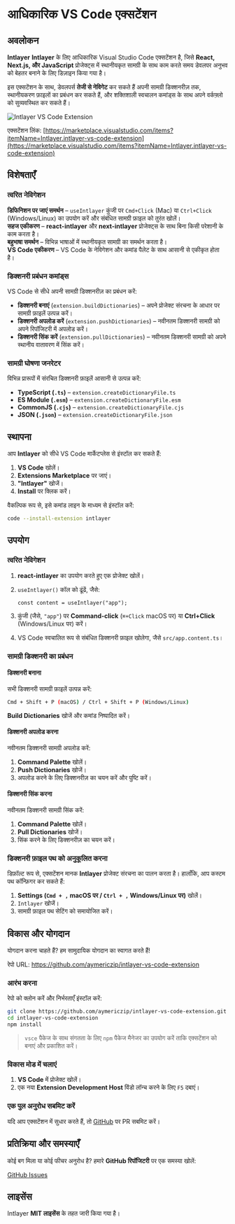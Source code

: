 # आधिकारिक VS Code एक्सटेंशन

## अवलोकन

**Intlayer** **Intlayer** के लिए आधिकारिक Visual Studio Code एक्सटेंशन है, जिसे **React, Next.js, और JavaScript** प्रोजेक्ट्स में स्थानीयकृत सामग्री के साथ काम करते समय डेवलपर अनुभव को बेहतर बनाने के लिए डिज़ाइन किया गया है।

इस एक्सटेंशन के साथ, डेवलपर्स **तेजी से नेविगेट** कर सकते हैं अपनी सामग्री डिक्शनरीज़ तक, स्थानीयकरण फ़ाइलों का प्रबंधन कर सकते हैं, और शक्तिशाली स्वचालन कमांड्स के साथ अपने वर्कफ़्लो को सुव्यवस्थित कर सकते हैं।

![Intlayer VS Code Extension](https://github.com/aymericzip/intlayer/blob/main/docs/assets/vs_code_extension_demo.gif)

एक्सटेंशन लिंक: [https://marketplace.visualstudio.com/items?itemName=Intlayer.intlayer-vs-code-extension](https://marketplace.visualstudio.com/items?itemName=Intlayer.intlayer-vs-code-extension)

## विशेषताएँ

### त्वरित नेविगेशन

**डिफिनिशन पर जाएं समर्थन** – `useIntlayer` कुंजी पर `Cmd+Click` (Mac) या `Ctrl+Click` (Windows/Linux) का उपयोग करें और संबंधित सामग्री फ़ाइल को तुरंत खोलें।  
**सहज एकीकरण** – **react-intlayer** और **next-intlayer** प्रोजेक्ट्स के साथ बिना किसी परेशानी के काम करता है।  
**बहुभाषा समर्थन** – विभिन्न भाषाओं में स्थानीयकृत सामग्री का समर्थन करता है।  
**VS Code एकीकरण** – VS Code के नेविगेशन और कमांड पैलेट के साथ आसानी से एकीकृत होता है।

### डिक्शनरी प्रबंधन कमांड्स

VS Code से सीधे अपनी सामग्री डिक्शनरीज़ का प्रबंधन करें:

- **डिक्शनरी बनाएं** (`extension.buildDictionaries`) – अपने प्रोजेक्ट संरचना के आधार पर सामग्री फ़ाइलें उत्पन्न करें।
- **डिक्शनरी अपलोड करें** (`extension.pushDictionaries`) – नवीनतम डिक्शनरी सामग्री को अपने रिपॉजिटरी में अपलोड करें।
- **डिक्शनरी सिंक करें** (`extension.pullDictionaries`) – नवीनतम डिक्शनरी सामग्री को अपने स्थानीय वातावरण में सिंक करें।

### सामग्री घोषणा जनरेटर

विभिन्न प्रारूपों में संरचित डिक्शनरी फ़ाइलें आसानी से उत्पन्न करें:

- **TypeScript (`.ts`)** – `extension.createDictionaryFile.ts`
- **ES Module (`.esm`)** – `extension.createDictionaryFile.esm`
- **CommonJS (`.cjs`)** – `extension.createDictionaryFile.cjs`
- **JSON (`.json`)** – `extension.createDictionaryFile.json`

## स्थापना

आप **Intlayer** को सीधे VS Code मार्केटप्लेस से इंस्टॉल कर सकते हैं:

1. **VS Code** खोलें।
2. **Extensions Marketplace** पर जाएं।
3. **"Intlayer"** खोजें।
4. **Install** पर क्लिक करें।

वैकल्पिक रूप से, इसे कमांड लाइन के माध्यम से इंस्टॉल करें:

```sh
code --install-extension intlayer
```

## उपयोग

### त्वरित नेविगेशन

1. **react-intlayer** का उपयोग करते हुए एक प्रोजेक्ट खोलें।
2. `useIntlayer()` कॉल को ढूंढें, जैसे:

   ```tsx
   const content = useIntlayer("app");
   ```

3. कुंजी (जैसे, `"app"`) पर **Command-click** (`⌘+Click` macOS पर) या **Ctrl+Click** (Windows/Linux पर) करें।
4. VS Code स्वचालित रूप से संबंधित डिक्शनरी फ़ाइल खोलेगा, जैसे `src/app.content.ts`।

### सामग्री डिक्शनरी का प्रबंधन

#### डिक्शनरी बनाना

सभी डिक्शनरी सामग्री फ़ाइलें उत्पन्न करें:

```sh
Cmd + Shift + P (macOS) / Ctrl + Shift + P (Windows/Linux)
```

**Build Dictionaries** खोजें और कमांड निष्पादित करें।

#### डिक्शनरी अपलोड करना

नवीनतम डिक्शनरी सामग्री अपलोड करें:

1. **Command Palette** खोलें।
2. **Push Dictionaries** खोजें।
3. अपलोड करने के लिए डिक्शनरीज़ का चयन करें और पुष्टि करें।

#### डिक्शनरी सिंक करना

नवीनतम डिक्शनरी सामग्री सिंक करें:

1. **Command Palette** खोलें।
2. **Pull Dictionaries** खोजें।
3. सिंक करने के लिए डिक्शनरीज़ का चयन करें।

### डिक्शनरी फ़ाइल पथ को अनुकूलित करना

डिफ़ॉल्ट रूप से, एक्सटेंशन मानक **Intlayer** प्रोजेक्ट संरचना का पालन करता है। हालाँकि, आप कस्टम पथ कॉन्फ़िगर कर सकते हैं:

1. **Settings (`Cmd + ,` macOS पर / `Ctrl + ,` Windows/Linux पर)** खोलें।
2. `Intlayer` खोजें।
3. सामग्री फ़ाइल पथ सेटिंग को समायोजित करें।

## विकास और योगदान

योगदान करना चाहते हैं? हम सामुदायिक योगदान का स्वागत करते हैं!

रेपो URL: https://github.com/aymericzip/intlayer-vs-code-extension

### आरंभ करना

रेपो को क्लोन करें और निर्भरताएँ इंस्टॉल करें:

```sh
git clone https://github.com/aymericzip/intlayer-vs-code-extension.git
cd intlayer-vs-code-extension
npm install
```

> `vsce` पैकेज के साथ संगतता के लिए `npm` पैकेज मैनेजर का उपयोग करें ताकि एक्सटेंशन को बनाएं और प्रकाशित करें।

### विकास मोड में चलाएं

1. **VS Code** में प्रोजेक्ट खोलें।
2. एक नया **Extension Development Host** विंडो लॉन्च करने के लिए `F5` दबाएं।

### एक पुल अनुरोध सबमिट करें

यदि आप एक्सटेंशन में सुधार करते हैं, तो [GitHub](https://github.com/aymericzip/intlayer-vs-code-extension) पर PR सबमिट करें।

## प्रतिक्रिया और समस्याएँ

कोई बग मिला या कोई फीचर अनुरोध है? हमारे **GitHub रिपॉजिटरी** पर एक समस्या खोलें:

[GitHub Issues](https://github.com/aymericzip/intlayer-vs-code-extension/issues)

## लाइसेंस

Intlayer **MIT लाइसेंस** के तहत जारी किया गया है।
